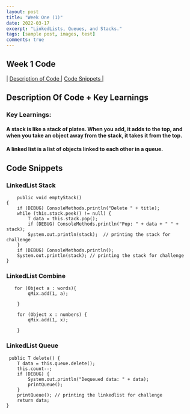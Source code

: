 ```yaml
---
layout: post
title: "Week One (1)"
date: 2022-03-17
excerpt: "LinkedLists, Queues, and Stacks."
tags: [sample post, images, test]
comments: true
---
```


## Week 1 Code 

|  <a href="#topic" class="btn btn-info"> Description of Code </a> |  <a href="#code" class="btn btn-info"> Code Snippets </a> | 



## <div> <a id="topic">  Description Of Code + Key Learnings </a></div>

### Key Learnings: 

#### A stack is like a stack of plates. When you add, it adds to the top, and when you take an object away from the stack, it takes it from the top. 

#### A linked list is a list of objects linked to each other in a queue. 

## <div> <a id="code"> Code Snippets </a></div>

### LinkedList Stack 

        public void emptyStack()
    {
        if (DEBUG) ConsoleMethods.println("Delete " + title);
        while (this.stack.peek() != null) {
            T data = this.stack.pop();
            if (DEBUG) ConsoleMethods.println("Pop: " + data + " " + stack);
            System.out.println(stack);  // printing the stack for challenge
        }
        if (DEBUG) ConsoleMethods.println();
        System.out.println(stack); // printing the stack for challenge
    }


### LinkedList Combine 

 

       for (Object a : words){
            qMix.add(1, a);

        }

        for (Object x : numbers) {
            qMix.add(1, x);

        }


### LinkedList Queue

     public T delete() {
        T data = this.queue.delete();
        this.count--;
        if (DEBUG) {
            System.out.println("Dequeued data: " + data);
            printQueue();
        }
        printQueue(); // printing the linkedlist for challenge
        return data;
    }



